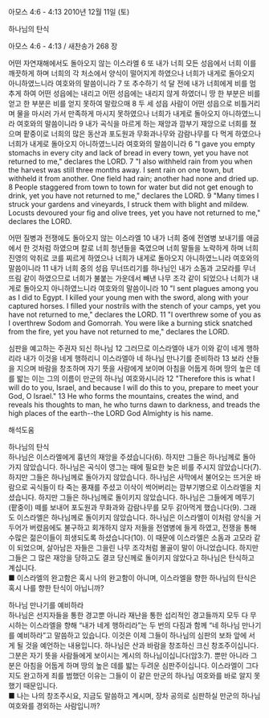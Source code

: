 아모스 4:6 - 4:13 
2010년 12월 11일 (토)

하나님의 탄식



아모스 4:6 - 4:13 / 새찬송가 268 장


어떤 자연재해에서도 돌아오지 않는 이스라엘
6 또 내가 너희 모든 성읍에서 너희 이를 깨끗하게 하며 너희의 각 처소에서 양식이 떨어지게 하였으나 너희가 내게로 돌아오지 아니하였느니라 여호와의 말씀이니라 7 또 추수하기 석 달 전에 내가 너희에게 비를 멈추게 하여 어떤 성읍에는 내리고 어떤 성읍에는 내리지 않게 하였더니 땅 한 부분은 비를 얻고 한 부분은 비를 얻지 못하여 말랐으매 8 두 세 성읍 사람이 어떤 성읍으로 비틀거리며 물을 마시러 가서 만족하게 마시지 못하였으나 너희가 내게로 돌아오지 아니하였느니라 여호와의 말씀이니라 9 내가 곡식을 마르게 하는 재앙과 깜부기 재앙으로 너희를 쳤으며 팥중이로 너희의 많은 동산과 포도원과 무화과나무와 감람나무를 다 먹게 하였으나 너희가 내게로 돌아오지 아니하였느니라 여호와의 말씀이니라 
6 "I gave you empty stomachs in every city and lack of bread in every town, yet you have not returned to me," declares the LORD. 7 "I also withheld rain from you when the harvest was still three months away. I sent rain on one town, but withheld it from another. One field had rain; another had none and dried up. 8 People staggered from town to town for water but did not get enough to drink, yet you have not returned to me," declares the LORD. 9 "Many times I struck your gardens and vineyards, I struck them with blight and mildew. Locusts devoured your fig and olive trees, yet you have not returned to me," declares the LORD.   

어떤 질병과 전쟁에도 돌아오지 않는 이스라엘 
10 내가 너희 중에 전염병 보내기를 애굽에서 한 것처럼 하였으며 칼로 너희 청년들을 죽였으며 너희 말들을 노략하게 하며 너희 진영의 악취로 코를 찌르게 하였으나 너희가 내게로 돌아오지 아니하였느니라 여호와의 말씀이니라 11 내가 너희 중의 성읍 무너뜨리기를 하나님인 내가 소돔과 고모라를 무너뜨림 같이 하였으므로 너희가 불붙는 가운데서 빼낸 나무 조각 같이 되었으나 너희가 내게로 돌아오지 아니하였느니라 여호와의 말씀이니라 
10 "I sent plagues among you as I did to Egypt. I killed your young men with the sword, along with your captured horses. I filled your nostrils with the stench of your camps, yet you have not returned to me," declares the LORD. 11 "I overthrew some of you as I overthrew Sodom and Gomorrah. You were like a burning stick snatched from the fire, yet you have not returned to me," declares the LORD.   

심판을 예고하는 주권자 되신 하나님 
12 그러므로 이스라엘아 내가 이와 같이 네게 행하리라 내가 이것을 네게 행하리니 이스라엘아 네 하나님 만나기를 준비하라 13 보라 산들을 지으며 바람을 창조하며 자기 뜻을 사람에게 보이며 아침을 어둡게 하며 땅의 높은 데를 밟는 이는 그의 이름이 만군의 하나님 여호와시니라 
12 "Therefore this is what I will do to you, Israel, and because I will do this to you, prepare to meet your God, O Israel." 13 He who forms the mountains, creates the wind, and reveals his thoughts to man, he who turns dawn to darkness, and treads the high places of the earth--the LORD God Almighty is his name.

해석도움





하나님의 탄식  
하나님은 이스라엘에게 흉년의 재앙을 주셨습니다(6). 하지만 그들은 하나님께로 돌아가지 않았습니다. 하나님은 곡식이 영그는 때에 필요한 늦은 비를 주시지 않았습니다(7). 하지만 그들은 하나님께로 돌아가지 않았습니다. 하나님은 사막에서 불어오는 뜨거운 바람으로 곡식들이 타 죽는 풍재를 주셨고 이삭이 썩어버리는 깜부기병으로 이스라엘을 치셨습니다. 하지만 그들은 하나님께로 돌이키지 않았습니다. 하나님은 그들에게 메뚜기(팥중이) 떼를 보내어 포도원과 무화과와 감람나무를 모두 갉아먹게 했습니다(9). 그래도 이스라엘은 하나님께로 돌이키지 않았습니다. 하나님은 이스라엘이 이처럼 양식을 거두어가 버렸음에도 불구하고 회개하지 않자 저들을 전염병에 들게 하였고, 전쟁을 통해 수많은 젊은이들이 희생되도록 하셨습니다(10). 이 때문에 이스라엘은 소돔과 고모라 같이 되었으며, 살아남은 자들은 그을린 나무 조각처럼 몰골이 말이 아니었습니다. 하지만 그들은 그 많은 재앙을 당하고도 결코 당신께로 돌이키지 않았다고 하나님은 탄식하고 계십니다.  
■ 이스라엘의 완고함은 혹시 나의 완고함이 아니며, 이스라엘을 향한 하나님의 탄식은 혹시 나를 향한 탄식이 아닙니까?   

하나님 만나기를 예비하라   
하나님은 선지자들을 통한 경고뿐 아니라 재난을 통한 섭리적인 경고들까지 모두 다 무시하는 이스라엘을 향해 “내가 네게 행하리라”는 두 번의 다짐과 함께 “네 하나님 만나기를 예비하라”고 말씀하고 있습니다. 이것은 이제 그들이 하나님의 심판의 보좌 앞에 서게 될 것을 예언하는 내용입니다. 하나님은 산과 바람을 창조하신 크신 창조주이십니다. 그분은 자기 뜻을 사람들에게 보이시는 계시의 하나님이십니다(암3:7). 뿐만 아니라 그분은 아침을 어둡게 하며 땅의 높은 데를 밟는 두려운 심판주이십니다. 이스라엘이 그다지도 완고하게 죄를 범했던 이유는 그들이 이 같은 만군의 하나님 여호와를 바로 알지 못했기 때문입니다.  
■ 나는 나의 창조주시요, 지금도 말씀하고 계시며, 장차 공의로 심판하실 만군의 하나님 여호와를 경외하는 사람입니까?